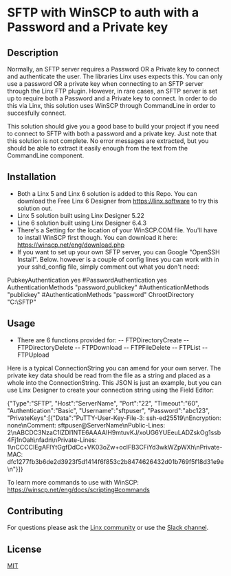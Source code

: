 # SFTP with WinSCP to auth with a Password and a Private key

## Description

Normally, an SFTP server requires a Password OR a Private key to connect and authenticate the user. The libraries Linx uses expects this. You can only use a password OR a private key when connecting to an SFTP server through the Linx FTP plugin. However, in rare cases, an SFTP server is set up to require both a Password and a Private key to connect. In order to do this via Linx, this solution uses WinSCP through CommandLine in order to succesfully connect.

This solution should give you a good base to build your project if you need to connect to SFTP with both a password and a private key. Just note that this solution is not complete. No error messages are extracted, but you should be able to extract it easily enough from the text from the CommandLine component.

## Installation

- Both a Linx 5 and Linx 6 solution is added to this Repo. You can download the Free Linx 6 Designer from https://linx.software to try this solution out.
- Linx 5 solution built using Linx Designer 5.22
- Line 6 solution built using Linx Designer 6.4.3
- There's a Setting for the location of your WinSCP.COM file. You'll have to install WinSCP first though. You can download it here: https://winscp.net/eng/download.php
- If you want to set up your own SFTP server, you can Google "OpenSSH Install". Below. however is a couple of config lines you can work with in your sshd_config file, simply comment out what you don't need:

PubkeyAuthentication yes
#PasswordAuthentication yes
AuthenticationMethods "password,publickey"
#AuthenticationMethods "publickey"
#AuthenticationMethods "password"
ChrootDirectory "C:\SFTP"


## Usage

- There are 6 functions provided for:
-- FTPDirectoryCreate
-- FTPDirectoryDelete
-- FTPDownload
-- FTPFileDelete
-- FTPList
-- FTPUpload

Here is a typical ConnectionString you can amend for your own server. The private key data should be read from the file as a string and placed as a whole into the ConnectionString. This JSON is just an example, but you can use Linx Designer to create your connection string using the Field Editor:

{"Type":"SFTP", "Host":"ServerName", "Port":"22", "Timeout":"60", "Authentication":"Basic", "Username":"sftpuser", "Password":"abc123", "PrivateKeys":[{"Data":"PuTTY-User-Key-File-3: ssh-ed25519\nEncryption: none\nComment: sftpuser@ServerName\nPublic-Lines: 2\nABCDC3NzaC1lZDI1NTE6AAAAIH9mtuvKJ/xoUG6YUEeuLADZskOg1ssb4Fj1nOah\nfadn\nPrivate-Lines: 1\nCCCCIEgAFIYtGgfDdCc+VK03oZw+ocIFB3CFiYd3wkWZpWXh\nPrivate-MAC: dfc1277fb3b6de2d3923f5d1414f6f853c2b8474626432d01b769f5f18d31e9e\n"}]}

To learn more commands to use with WinSCP: https://winscp.net/eng/docs/scripting#commands

## Contributing

For questions please ask the [Linx community](https://linx/software/community) or use the [Slack channel](https://linxsoftware.slack.com/archives/C01FLBC1XNX). 

## License

[MIT](https://github.com/linx-software/template-repo/blob/main/LICENSE.txt)

